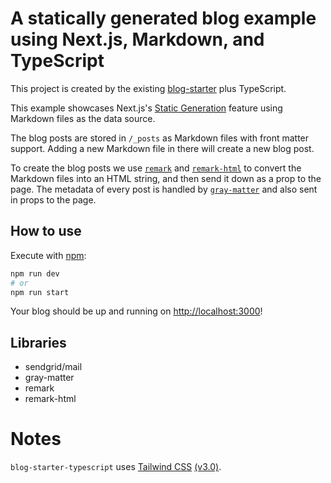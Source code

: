 # A statically generated blog example using Next.js, Markdown, and TypeScript

This project is created by the existing [blog-starter](https://github.com/vercel/next.js/tree/canary/examples/blog-starter) plus TypeScript.

This example showcases Next.js's [Static Generation](https://nextjs.org/docs/basic-features/pages) feature using Markdown files as the data source.

The blog posts are stored in `/_posts` as Markdown files with front matter support. Adding a new Markdown file in there will create a new blog post.

To create the blog posts we use [`remark`](https://github.com/remarkjs/remark) and [`remark-html`](https://github.com/remarkjs/remark-html) to convert the Markdown files into an HTML string, and then send it down as a prop to the page. The metadata of every post is handled by [`gray-matter`](https://github.com/jonschlinkert/gray-matter) and also sent in props to the page.

## How to use

Execute with [npm](https://docs.npmjs.com/cli/init):

```bash
npm run dev
# or
npm run start
```

Your blog should be up and running on [http://localhost:3000](http://localhost:3000)!

## Libraries

- sendgrid/mail
- gray-matter
- remark
- remark-html

# Notes

`blog-starter-typescript` uses [Tailwind CSS](https://tailwindcss.com) [(v3.0)](https://tailwindcss.com/blog/tailwindcss-v3).
